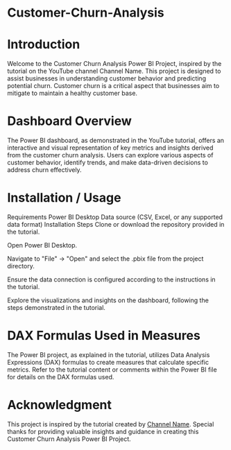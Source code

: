 # Customer-Churn-Analysis
# Introduction
Welcome to the Customer Churn Analysis Power BI Project, inspired by the tutorial on the YouTube channel Channel Name. This project is designed to assist businesses in understanding customer behavior and predicting potential churn. Customer churn is a critical aspect that businesses aim to mitigate to maintain a healthy customer base.

# Dashboard Overview
The Power BI dashboard, as demonstrated in the YouTube tutorial, offers an interactive and visual representation of key metrics and insights derived from the customer churn analysis. Users can explore various aspects of customer behavior, identify trends, and make data-driven decisions to address churn effectively.

# Installation / Usage
Requirements
Power BI Desktop
Data source (CSV, Excel, or any supported data format)
Installation Steps
Clone or download the repository provided in the tutorial.

Open Power BI Desktop.

Navigate to "File" -> "Open" and select the .pbix file from the project directory.

Ensure the data connection is configured according to the instructions in the tutorial.

Explore the visualizations and insights on the dashboard, following the steps demonstrated in the tutorial.

# DAX Formulas Used in Measures
The Power BI project, as explained in the tutorial, utilizes Data Analysis Expressions (DAX) formulas to create measures that calculate specific metrics. Refer to the tutorial content or comments within the Power BI file for details on the DAX formulas used.

# Acknowledgment
This project is inspired by the tutorial created by [Channel Name](https://www.youtube.com/@KSRDatavizon). Special thanks for providing valuable insights and guidance in creating this Customer Churn Analysis Power BI Project.
